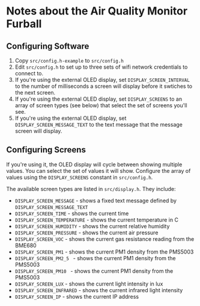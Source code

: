 # Notes about the Air Quality Monitor Furball

## Configuring Software

1. Copy `src/config.h-example` to `src/config.h`
2. Edit `src/config.h` to set up to three sets of wifi network credentials to connect to.
3. If you're using the external OLED display, set `DISPLAY_SCREEN_INTERVAL` to the number of milliseconds a screen will display before it swtiches to the next screen.
4. If you're using the external OLED display, set `DISPLAY_SCREENS` to an array of screen types (see below) that select the set of screens you'll see.
3. If you're using the external OLED display, set `DISPLAY_SCREEN_MESSAGE_TEXT` to the text message that the message screen will display.

## Configuring Screens

If you're using it, the OLED display will cycle between showing multiple values. You can select the set of values it will show. Configure the array of values using the `DISPLAY_SCREENS` constant in `src/config.h`.

The available screen types are listed in `src/display.h`. They include:
-  `DISPLAY_SCREEN_MESSAGE` - shows a fixed text message defined by `DISPLAY_SCREEN_MESSAGE_TEXT`
-  `DISPLAY_SCREEN_TIME` - shows the current time
-  `DISPLAY_SCREEN_TEMPERATURE` - shows the current temperature in C
-  `DISPLAY_SCREEN_HUMIDITY` - shows the current relative humidity
-  `DISPLAY_SCREEN_PRESSURE` - shows the current air pressure
-  `DISPLAY_SCREEN_VOC` - shows the current gas resistance reading from the BME680
-  `DISPLAY_SCREEN_PM1` - shows the current PM1 density from the PMS5003
-  `DISPLAY_SCREEN_PM2_5 ` - shows the current PM1 density from the PMS5003
-  `DISPLAY_SCREEN_PM10 ` - shows the current PM1 density from the PMS5003
-  `DISPLAY_SCREEN_LUX` - shows the current light intensity in lux
-  `DISPLAY_SCREEN_INFRARED` - shows the current infrared light intensity
-  `DISPLAY_SCREEN_IP` - shows the current IP address
